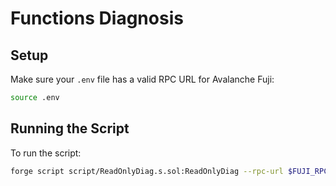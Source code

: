 # Functions Diagnosis

## Setup

Make sure your `.env` file has a valid RPC URL for Avalanche Fuji:

```bash
source .env
```

## Running the Script

To run the script:

```bash
forge script script/ReadOnlyDiag.s.sol:ReadOnlyDiag --rpc-url $FUJI_RPC_URL -vvvv
```

